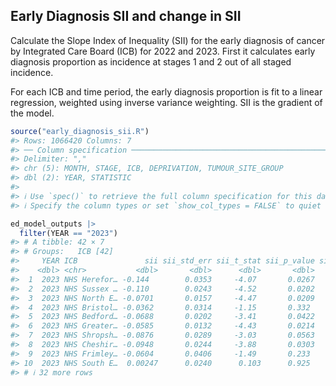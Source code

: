 
## Early Diagnosis SII and change in SII

Calculate the Slope Index of Inequality (SII) for the early diagnosis of
cancer by Integrated Care Board (ICB) for 2022 and 2023. First it
calculates early diagnosis proportion as incidence at stages 1 and 2 out
of all staged incidence.

For each ICB and time period, the early diagnosis proportion is fit to a
linear regression, weighted using inverse variance weighting. SII is the
gradient of the model.

``` r
source("early_diagnosis_sii.R")
#> Rows: 1066420 Columns: 7
#> ── Column specification ────────────────────────────────────────────────────
#> Delimiter: ","
#> chr (5): MONTH, STAGE, ICB, DEPRIVATION, TUMOUR_SITE_GROUP
#> dbl (2): YEAR, STATISTIC
#> 
#> ℹ Use `spec()` to retrieve the full column specification for this data.
#> ℹ Specify the column types or set `show_col_types = FALSE` to quiet this message.
```

``` r
ed_model_outputs |> 
  filter(YEAR == "2023")
#> # A tibble: 42 × 7
#> # Groups:   ICB [42]
#>     YEAR ICB               sii sii_std_err sii_t_stat sii_p_value sii_change
#>    <dbl> <chr>           <dbl>       <dbl>      <dbl>       <dbl>      <dbl>
#>  1  2023 NHS Herefor… -0.144        0.0353     -4.07       0.0267   -0.130  
#>  2  2023 NHS Sussex … -0.110        0.0243     -4.52       0.0202   -0.00106
#>  3  2023 NHS North E… -0.0701       0.0157     -4.47       0.0209    0.0345 
#>  4  2023 NHS Bristol… -0.0362       0.0314     -1.15       0.332     0.0537 
#>  5  2023 NHS Bedford… -0.0688       0.0202     -3.41       0.0422    0.0374 
#>  6  2023 NHS Greater… -0.0585       0.0132     -4.43       0.0214    0.0375 
#>  7  2023 NHS Shropsh… -0.0876       0.0289     -3.03       0.0563    0.0200 
#>  8  2023 NHS Cheshir… -0.0948       0.0244     -3.88       0.0303   -0.0180 
#>  9  2023 NHS Frimley… -0.0604       0.0406     -1.49       0.233     0.0238 
#> 10  2023 NHS South E…  0.00247      0.0240      0.103      0.925     0.101  
#> # ℹ 32 more rows
```
